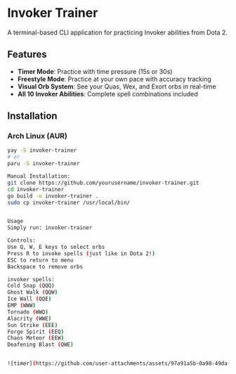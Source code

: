 # Invoker Trainer

A terminal-based CLI application for practicing Invoker abilities from Dota 2.

## Features

- **Timer Mode**: Practice with time pressure (15s or 30s)
- **Freestyle Mode**: Practice at your own pace with accuracy tracking
- **Visual Orb System**: See your Quas, Wex, and Exort orbs in real-time
- **All 10 Invoker Abilities**: Complete spell combinations included

## Installation

### Arch Linux (AUR)
```bash
yay -S invoker-trainer
# or
paru -S invoker-trainer

Manual Installation:
git clone https://github.com/yourusername/invoker-trainer.git
cd invoker-trainer
go build -o invoker-trainer .
sudo cp invoker-trainer /usr/local/bin/


Usage
Simply run: invoker-trainer

Controls:
Use Q, W, E keys to select orbs
Press R to invoke spells (just like in Dota 2!)
ESC to return to menu
Backspace to remove orbs

invoker spells:
Cold Snap (QQQ)
Ghost Walk (QQW)
Ice Wall (QQE)
EMP (WWW)
Tornado (WWQ)
Alacrity (WWE)
Sun Strike (EEE)
Forge Spirit (EEQ)
Chaos Meteor (EEW)
Deafening Blast (QWE)


![timer](https://github.com/user-attachments/assets/97a91a5b-0a98-49da-9e1e-b5768e54424b)
